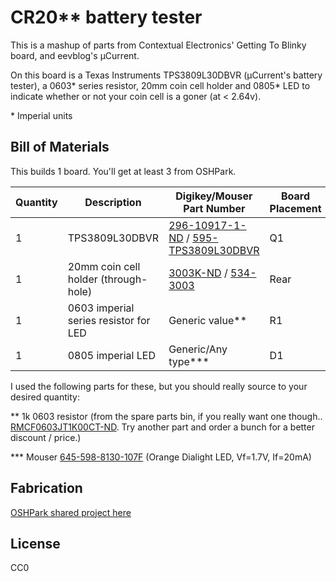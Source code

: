 # CR20\*\* battery tester

This is a mashup of parts from Contextual Electronics' Getting To Blinky board, and eevblog's µCurrent.

On this board is a Texas Instruments TPS3809L30DBVR (µCurrent's battery tester), a 0603\* series resistor,
20mm coin cell holder and 0805\* LED to indicate whether or not your coin cell is a goner (at < 2.64v). 

\* Imperial units

## Bill of Materials

This builds 1 board. You'll get at least 3 from OSHPark.

| Quantity | Description | Digikey/Mouser Part Number | Board Placement |
| -------- | ----------- | ------------------- | --------------- |
| 1        | TPS3809L30DBVR | [296-10917-1-ND](http://www.digikey.com/product-detail/en/TPS3809L30DBVR/296-10917-1-ND) / [595-TPS3809L30DBVR](http://www.mouser.com/access/?pn=595-TPS3809L30DBVR) | Q1 |
| 1        | 20mm coin cell holder (through-hole) | [3003K-ND](http://www.digikey.com/product-detail/en/3003/3003K-ND) / [534-3003](http://www.mouser.com/access/?pn=534-3003) | Rear |
| 1 | 0603 imperial series resistor for LED | Generic value\*\* | R1
| 1 | 0805 imperial LED | Generic/Any type\*\*\* | D1 |

I used the following parts for these, but you should really source to your desired quantity:

\*\* 1k 0603 resistor (from the spare parts bin, if you really want one though.. [RMCF0603JT1K00CT-ND](http://www.digikey.com/product-detail/en/RMCF0603JT1K00/RMCF0603JT1K00CT-ND). Try another part and order a bunch for a better discount / price.)

\*\*\* Mouser [645-598-8130-107F](http://www.mouser.com/access/?pn=645-598-8130-107F) (Orange Dialight LED, Vf=1.7V, If=20mA)

## Fabrication

[OSHPark shared project here](https://oshpark.com/shared_projects/Qcq4ZSKX)

## License

CC0
